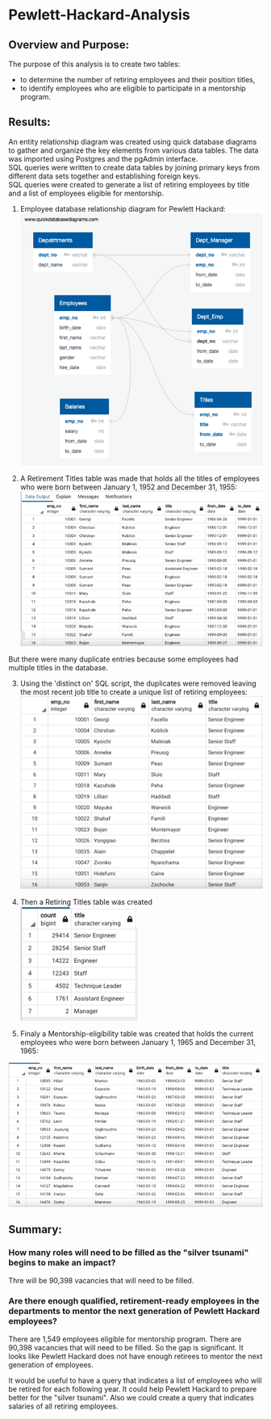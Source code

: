 # Pewlett-Hackard-Analysis

## Overview and Purpose:
The purpose of this analysis is to create two tables: 
- to determine the number of retiring employees and their position titles, 
- to identify employees who are eligible to participate in a mentorship program. 

## Results:
An entity relationship diagram was created using quick database diagrams to gather and organize the key elements from various data tables. 
The data was imported using Postgres and the pgAdmin interface.  
SQL queries were written to create data tables by joining primary keys from different data sets together and establishing foreign keys.  
SQL queries were created to generate a list of retiring employees by title and a list of employees eligible for mentorship.

1. Employee database relationship diagram for Pewlett Hackard:
![Pic 1](https://github.com/Akotovets1/Pewlett-Hackard-Analysis/blob/main/EmployeeDB.png)

2. A Retirement Titles table was made that holds all the titles of employees who were born between January 1, 1952 and December 31, 1955:
![Pic 2](https://github.com/Akotovets1/Pewlett-Hackard-Analysis/blob/main/retirement_titles.png)

But there were many duplicate entries because some employees had multiple titles in the database.

3. Using the 'distinct on' SQL script, the duplicates were removed leaving the most recent job title to create a unique list of retiring employees:
![Pic 3](https://github.com/Akotovets1/Pewlett-Hackard-Analysis/blob/main/unique_titles.png)

4. Then a Retiring Titles table was created
![Pic 4](https://github.com/Akotovets1/Pewlett-Hackard-Analysis/blob/main/retiring_titles.png)


5. Finaly a Mentorship-eligibility table was created that holds the current employees who were born between January 1, 1965 and December 31, 1965:

![Pic 5](https://github.com/Akotovets1/Pewlett-Hackard-Analysis/blob/main/mentorship_eligibilty.png)

## Summary: 

### How many roles will need to be filled as the "silver tsunami" begins to make an impact?
Thre will be 90,398 vacancies that will need to be filled. 

### Are there enough qualified, retirement-ready employees in the departments to mentor the next generation of Pewlett Hackard employees?
There are 1,549 employees eligible for mentorship program.
There are 90,398 vacancies that will need to be filled.
So the gap is significant. It looks like Pewlett Hackard does not have enough retirees to mentor the next generation of employees. 

It would be useful to have a query that indicates a list of employees who will be retired for each following year.
It could help Pewlett Hackard to prepare better for the "silver tsunami".
Also we could create a query that indicates salaries of all retiring employees.